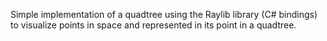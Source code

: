 Simple implementation of a quadtree using the Raylib library (C# bindings) to visualize points in space and represented in its point in a quadtree.
